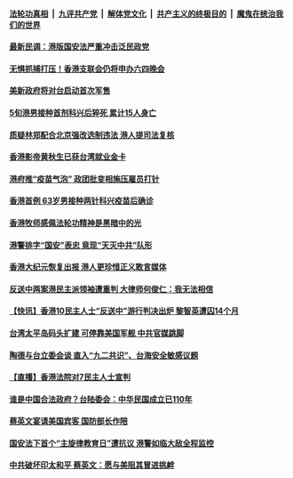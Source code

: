 

####  [法轮功真相](../../../../basic/blob/master/README.md?t=04202331) &nbsp;|&nbsp; [九评共产党](../../../../9ping.md/blob/master/README.md?t=04202331) &nbsp;|&nbsp; [解体党文化](../../../../jtdwh.md/blob/master/README.md?t=04202331)  &nbsp;|&nbsp; [共产主义的终极目的](../../../../gczydzjmd.md/blob/master/README.md?t=04202331) &nbsp;|&nbsp; [魔鬼在统治我们的世界](../../../../mgztzwmdsj.md/blob/master/README.md?t=04202331) 

#### [最新民调：港版国安法严重冲击泛民政党](../pages/soh55/496901.md?t=04202331) 
#### [无惧抓捕打压！香港支联会仍将申办六四晚会](../pages/soh55/496814.md?t=04202331) 
#### [美新政府将对台启动首次军售](../pages/soh55/496667.md?t=04202331) 
#### [5旬港男接种首剂科兴后猝死 累计15人身亡](../pages/soh55/496541.md?t=04202331) 
#### [质疑林郑配合北京强改选制违法 港人提司法复核](../pages/soh55/496517.md?t=04202331) 
#### [香港影帝黄秋生已获台湾就业金卡](../pages/soh55/496430.md?t=04202331) 
#### [港府推“疫苗气泡”  政团批变相施压雇员打针 ](../pages/soh55/496268.md?t=04202331) 
#### [香港首例 63岁男接种两针科兴疫苗后确诊](../pages/soh55/496223.md?t=04202331) 
#### [香港牧师感佩法轮功精神是黑暗中的光](../pages/soh55/495896.md?t=04202331) 
#### [港警排字“国安”表忠 竟现“天灭中共”队形](../pages/soh55/496019.md?t=04202331) 
#### [香港大纪元恢复出报 港人更珍惜正义敢言媒体](../pages/soh55/495902.md?t=04202331) 
#### [反送中两案港民主派领袖遭重判 大律师何俊仁：我无法相信](../pages/soh55/495719.md?t=04202331) 
#### [【快讯】香港10民主人士“反送中”游行判决出炉 黎智英遭囚14个月](../pages/soh55/495671.md?t=04202331) 
#### [台湾太平岛码头扩建 可停靠美国军舰 中共官媒跳脚](../pages/soh55/495638.md?t=04202331) 
#### [陶德与台立委会谈 直入“九二共识”、台海安全敏感议题](../pages/soh55/495506.md?t=04202331) 
#### [【直播】香港法院对7民主人士宣判 ](../pages/soh55/495584.md?t=04202331) 
#### [谁是中国合法政府？台陆委会：中华民国成立已110年](../pages/soh55/495434.md?t=04202331) 
#### [蔡英文宴请美国宾客 国防部长作陪](../pages/soh55/495410.md?t=04202331) 
#### [国安法下首个“主旋律教育日”遭抗议 港警如临大敌全程监控](../pages/soh55/495335.md?t=04202331) 
#### [中共破坏印太和平 蔡英文：愿与美阻其冒进挑衅](../pages/soh55/495218.md?t=04202331) 
